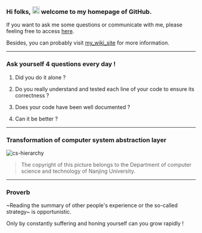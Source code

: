 
### Hi folks, <img width="20" src="https://aliyun-oss-lpj.oss-cn-qingdao.aliyuncs.com/images/mass/hi.gif" /> welcome to my homepage of GitHub.

If you want to ask me some questions or communicate with me, please feeling free to access [here](https://github.com/Brannua/brannua/issues/).

Besides, you can probably visit [my_wiki_site](https://liupj.top/) for more information.

---

### Ask yourself 4 questions every day !

1. Did you do it alone ?

2. Do you really understand and tested each line of your code to ensure its correctness ?

3. Does your code have been well documented ?

4. Can it be better ?

---

### Transformation of computer system abstraction layer

![cs-hierarchy](https://aliyun-oss-lpj.oss-cn-qingdao.aliyuncs.com/images/mass/cs-hierarchy.jpg)

> The copyright of this picture belongs to the Department of computer science and technology of Nanjing University.

---

### Proverb

~Reading the summary of other people's experience or the so-called strategy~ is opportunistic.

Only by constantly suffering and honing yourself can you grow rapidly !
